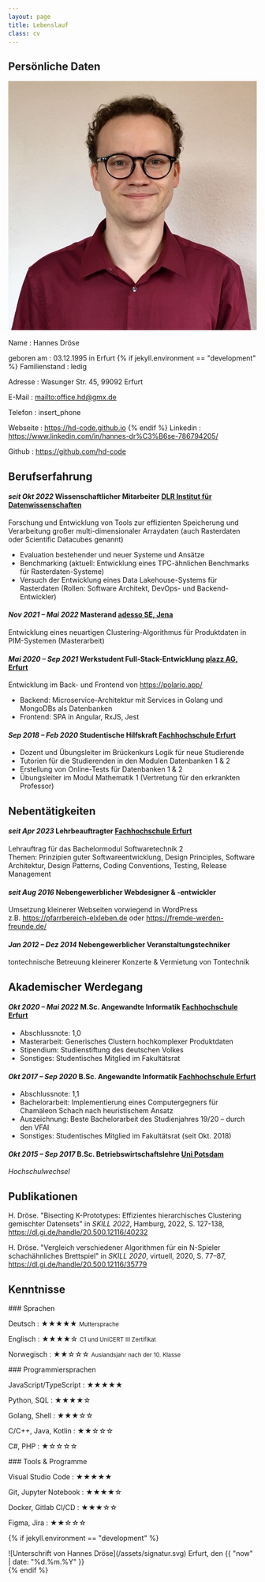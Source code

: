```yaml
---
layout: page
title: Lebenslauf
class: cv
---
```


## Persönliche Daten

![rundes Portrait von Hannes Dröse](/assets/hd-quadrat.jpg)

Name
: Hannes Dröse

geboren am
: 03.12.1995 in Erfurt
{% if jekyll.environment == "development" %}
Familienstand
: ledig

Adresse
: Wasunger Str. 45, 99092 Erfurt

E-Mail
: <mailto:office.hd@gmx.de>

Telefon
: insert_phone

Webseite
: <https://hd-code.github.io>
{% endif %}
Linkedin
: <https://www.linkedin.com/in/hannes-dr%C3%B6se-786794205/>

Github
: <https://github.com/hd-code>

<!-- Orcid
: <https://orcid.org/0009-0005-8972-2994> -->

## Berufserfahrung

#### *seit Okt 2022* **Wissenschaftlicher Mitarbeiter** [DLR Institut für Datenwissenschaften](https://www.dlr.de/dw/)

Forschung und Entwicklung von Tools zur effizienten Speicherung und Verarbeitung großer multi-dimensionaler Arraydaten (auch Rasterdaten oder Scientific Datacubes genannt)
- Evaluation bestehender und neuer Systeme und Ansätze
- Benchmarking (aktuell: Entwicklung eines TPC-ähnlichen Benchmarks für Rasterdaten-Systeme)
- Versuch der Entwicklung eines Data Lakehouse-Systems für Rasterdaten (Rollen: Software Architekt, DevOps- und Backend-Entwickler)

#### *Nov 2021 – Mai 2022* **Masterand** [adesso SE, Jena](https://www.adesso.de/)

Entwicklung eines neuartigen Clustering-Algorithmus für Produktdaten in PIM-Systemen (Masterarbeit)

#### *Mai 2020 – Sep 2021* **Werkstudent Full-Stack-Entwicklung** [plazz AG, Erfurt](https://plazz.ag/)

Entwicklung im Back- und Frontend von <https://polario.app/>
- Backend: Microservice-Architektur mit Services in Golang und MongoDBs als Datenbanken
- Frontend: SPA in Angular, RxJS, Jest

#### *Sep 2018 – Feb 2020* **Studentische Hilfskraft** [Fachhochschule Erfurt](https://ai.fh-erfurt.de/)

- Dozent und Übungsleiter im Brückenkurs Logik für neue Studierende
- Tutorien für die Studierenden in den Modulen Datenbanken 1 & 2
- Erstellung von Online-Tests für Datenbanken 1 & 2
- Übungsleiter im Modul Mathematik 1 (Vertretung für den erkrankten Professor)

## Nebentätigkeiten

#### *seit Apr 2023* **Lehrbeauftragter** [Fachhochschule Erfurt](https://ai.fh-erfurt.de/)

Lehrauftrag für das Bachelormodul Softwaretechnik 2<br>
Themen: Prinzipien guter Softwareentwicklung, Design Principles, Software Architektur, Design Patterns, Coding Conventions, Testing, Release Management

#### *seit Aug 2016* **Nebengewerblicher Webdesigner & -entwickler**

Umsetzung kleinerer Webseiten vorwiegend in WordPress<br>
z.B. <https://pfarrbereich-elxleben.de> oder <https://fremde-werden-freunde.de/>

#### *Jan 2012 – Dez 2014* **Nebengewerblicher Veranstaltungstechniker**

tontechnische Betreuung kleinerer Konzerte & Vermietung von Tontechnik

## Akademischer Werdegang

#### *Okt 2020 – Mai 2022* **M.Sc. Angewandte Informatik** [Fachhochschule Erfurt](https://ai.fh-erfurt.de/)

- Abschlussnote: 1,0
- Masterarbeit: Generisches Clustern hochkomplexer Produktdaten
- Stipendium: Studienstiftung des deutschen Volkes
- Sonstiges: Studentisches Mitglied im Fakultätsrat

#### *Okt 2017 – Sep 2020* **B.Sc. Angewandte Informatik** [Fachhochschule Erfurt](https://ai.fh-erfurt.de/)

- Abschlussnote: 1,1
- Bachelorarbeit: Implementierung eines Computergegners für Chamäleon Schach nach heuristischem Ansatz
- Auszeichnung: Beste Bachelorarbeit des Studienjahres 19/20 – durch den VFAI
- Sonstiges: Studentisches Mitglied im Fakultätsrat (seit Okt. 2018)

#### *Okt 2015 – Sep 2017* **B.Sc. Betriebswirtschaftslehre** [Uni Potsdam](https://www.uni-potsdam.de/)

*Hochschulwechsel*

## Publikationen

H. Dröse. "Bisecting K-Prototypes: Effizientes hierarchisches Clustering gemischter Datensets" in *SKILL 2022*, Hamburg, 2022, S. 127-138, <https://dl.gi.de/handle/20.500.12116/40232>

H. Dröse. "Vergleich verschiedener Algorithmen für ein N-Spieler schachähnliches Brettspiel" in *SKILL 2020*, virtuell, 2020, S. 77–87, <https://dl.gi.de/handle/20.500.12116/35779>

## Kenntnisse

<div class="skill-lists">
<div class="skill-list" markdown="1">
### Sprachen

Deutsch
: ★★★★★ <small>Muttersprache</small>

Englisch
: ★★★★☆ <small>C1 und UniCERT III Zertifikat</small>

Norwegisch
: ★★☆☆☆ <small>Auslandsjahr nach der 10. Klasse</small>
</div>
<div class="skill-list" markdown="1">
### Programmiersprachen

JavaScript/TypeScript
: ★★★★★

Python, SQL
: ★★★★☆

Golang, Shell
: ★★★☆☆

C/C++, Java, Kotlin
: ★★☆☆☆

C#, PHP
: ★☆☆☆☆
</div>
<div class="skill-list" markdown="1">
### Tools & Programme

Visual Studio Code
: ★★★★★

Git, Jupyter Notebook
: ★★★★☆

Docker, Gitlab CI/CD
: ★★★☆☆

Figma, Jira
: ★★☆☆☆
</div>
</div>

{% if jekyll.environment == "development" %}
<div class="signature" markdown="1">
![Unterschrift von Hannes Dröse](/assets/signatur.svg)
Erfurt, den {{ "now" | date: "%d.%m.%Y" }}
</div>
{% endif %}
